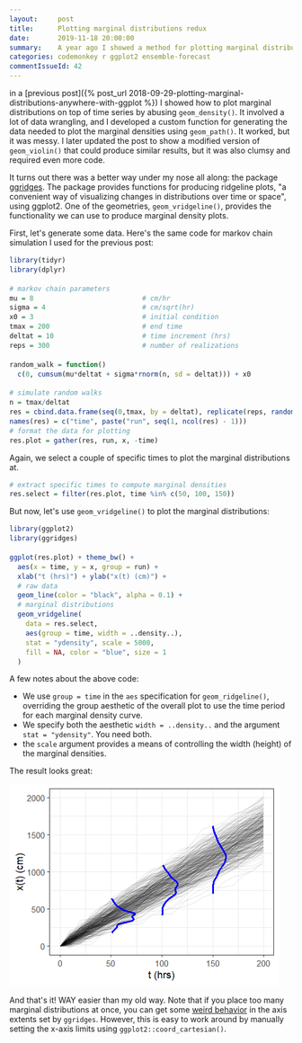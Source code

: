 ```yaml
---
layout:     post
title:      Plotting marginal distributions redux
date:       2019-11-18 20:00:00
summary:    A year ago I showed a method for plotting marginal distributions on top of ensemble data using ggplot2. Now I've found a much easier solution.
categories: codemonkey r ggplot2 ensemble-forecast
commentIssueId: 42
---
```


in a 
[previous post]({% post_url 2018-09-29-plotting-marginal-distributions-anywhere-with-ggplot %}) 
I showed how to plot marginal distributions
on top of time series by abusing `geom_density()`. It involved a lot
of data wrangling, and I developed a custom function for generating
the data needed to plot the marginal densities using `geom_path()`.
It worked, but it was messy. I later updated the post to show a 
modified version of `geom_violin()` that could produce similar 
results, but it was also clumsy and required even more code.

It turns out there was a better way under my nose all along:
the package [ggridges](https://cran.r-project.org/package=ggridges).
The package provides functions for producing ridgeline plots,
"a convenient way of visualizing changes in distributions over 
time or space", using ggplot2. One of the geometries, 
`geom_vridgeline()`, provides the functionality we can use to 
produce marginal density plots.

First, let's generate some data. Here's the same code 
for markov chain simulation I used for the previous post:

```r
library(tidyr)
library(dplyr)

# markov chain parameters
mu = 8                           # cm/hr
sigma = 4                        # cm/sqrt(hr)
x0 = 3                           # initial condition
tmax = 200                       # end time
deltat = 10                      # time increment (hrs)
reps = 300                       # number of realizations

random_walk = function() 
  c(0, cumsum(mu*deltat + sigma*rnorm(n, sd = deltat))) + x0

# simulate random walks
n = tmax/deltat
res = cbind.data.frame(seq(0,tmax, by = deltat), replicate(reps, random_walk()))
names(res) = c("time", paste("run", seq(1, ncol(res) - 1)))
# format the data for plotting
res.plot = gather(res, run, x, -time)
```

Again, we select a couple of specific times to plot the marginal
distributions at.

```r
# extract specific times to compute marginal densities
res.select = filter(res.plot, time %in% c(50, 100, 150))
```

But now, let's use `geom_vridgeline()` to plot the marginal
distributions:

```r
library(ggplot2)
library(ggridges)

ggplot(res.plot) + theme_bw() +
  aes(x = time, y = x, group = run) +
  xlab("t (hrs)") + ylab("x(t) (cm)") +
  # raw data
  geom_line(color = "black", alpha = 0.1) + 
  # marginal distributions
  geom_vridgeline(
    data = res.select, 
    aes(group = time, width = ..density..), 
    stat = "ydensity", scale = 5000, 
    fill = NA, color = "blue", size = 1
  ) 
```

A few notes about the above code:

* We use `group = time` in the `aes` specification for 
  `geom_ridgeline()`, overriding the group aesthetic of
	the overall plot to use the time period for each
	marginal density curve.
* We specify both the aesthetic `width = ..density..`
and the argument `stat = "ydensity"`. You need both.
* the `scale` argument provides a means of controlling the 
  width (height) of the marginal densities.

The result looks great:

![Realizations of a random walk with marginal distributions using ggridges](/images/2019-11-18-markov-marginal.png)

And that's it! WAY easier than my old way. Note that if you place
too many marginal distributions at once, you can get some 
[weird behavior](https://github.com/clauswilke/ggridges/issues/47) 
in the axis extents set by `ggridges`. However,
this is easy to work around by manually setting the x-axis limits
using `ggplot2::coord_cartesian()`.

